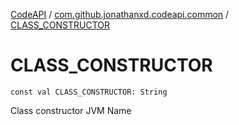 [CodeAPI](../index.md) / [com.github.jonathanxd.codeapi.common](index.md) / [CLASS_CONSTRUCTOR](.)

# CLASS_CONSTRUCTOR

`const val CLASS_CONSTRUCTOR: String`

Class constructor JVM Name

